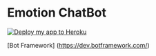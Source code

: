 # Emotion ChatBot

[![Deploy my app to Heroku](https://www.herokucdn.com/deploy/button.png)](https://heroku.com/deploy)

[Bot Framework] (https://dev.botframework.com/)